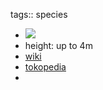 tags:: species

- ![](https://peach-geographical-bat-397.mypinata.cloud/ipfs/QmZEvhWBu7WKKfaWa7kUt2ZFteyGEScGCvjE4z4vqkx2mD)
- height: up to 4m
- [wiki](https://en.wikipedia.org/wiki/Senna_multiglandulosa)
- [tokopedia](https://www.tokopedia.com/plantseed/bijibenihbibit-bunga-senna-multiglandulosa?extParam=ivf%3Dfalse)
-